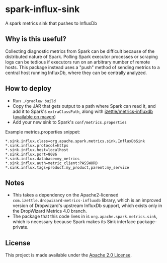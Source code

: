 spark-influx-sink
============
A spark metrics sink that pushes to InfluxDb

## Why is this useful?
Collecting diagnostic metrics from Spark can be difficult because of the distributed nature of Spark. Polling Spark executor processes or scraping logs can be tedious if executors run on an arbitrary number of remote hosts. This package instead uses a "push" method of sending metrics to a central host running InfluxDb, where they can be centrally analyzed.

## How to deploy
- Run `./gradlew build`
- Copy the JAR that gets output to a path where Spark can read it, and add it to Spark's `extraClassPath`, along with [izettle/metrics-influxdb](https://github.com/iZettle/dropwizard-metrics-influxdb/) ([available on maven](https://repo1.maven.org/maven2/com/izettle/metrics-influxdb/1.1.8/metrics-influxdb-1.1.8.jar))
- Add your new sink to Spark's `conf/metrics.properties`

Example metrics.properties snippet:

    *.sink.influx.class=org.apache.spark.metrics.sink.InfluxDbSink
    *.sink.influx.protocol=https
    *.sink.influx.host=localhost
    *.sink.influx.port=8086
    *.sink.influx.database=my_metrics
    *.sink.influx.auth=metric_client:PASSWORD
    *.sink.influx.tags=product:my_product,parent:my_service

## Notes
- This takes a dependency on the Apache2-licensed `com.izettle.dropwizard-metrics-influxdb` library, which is an improved version of Dropwizard's upstream InfluxDb support, which exists only in the DropWizard Metrics 4.0 branch.
- The package that this code lives in is `org.apache.spark.metrics.sink`, which is necessary because Spark makes its Sink interface package-private.

License
-------
This project is made available under the
[Apache 2.0 License](http://www.apache.org/licenses/LICENSE-2.0).

